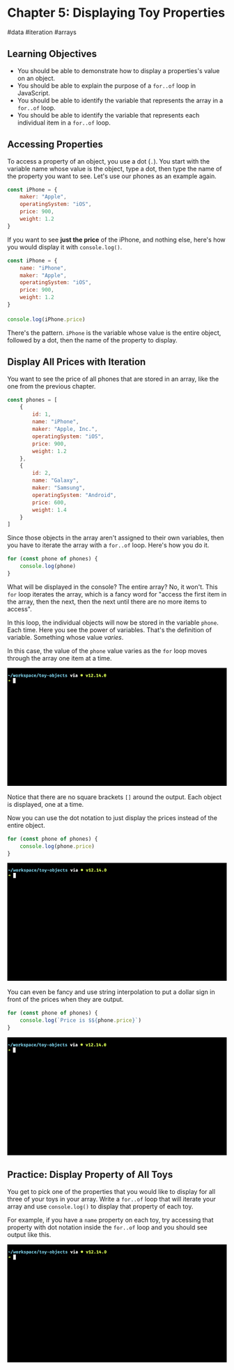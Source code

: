 # Chapter 5: Displaying Toy Properties

#data #iteration #arrays

## Learning Objectives

* You should be able to demonstrate how to display a properties's value on an object.
* You should be able to explain the purpose of a `for..of` loop in JavaScript.
* You should be able to identify the variable that represents the array in a `for..of` loop.
* You should be able to identify the variable that represents each individual item in a `for..of` loop.

## Accessing Properties

To access a property of an object, you use a dot (`.`). You start with the variable name whose value is the object, type a dot, then type the name of the property you want to see. Let's use our phones as an example again.

```js
const iPhone = {
    maker: "Apple",
    operatingSystem: "iOS",
    price: 900,
    weight: 1.2
}
```

If you want to see **just the price** of the iPhone, and nothing else, here's how you would display it with `console.log()`.

```js
const iPhone = {
    name: "iPhone",
    maker: "Apple",
    operatingSystem: "iOS",
    price: 900,
    weight: 1.2
}

console.log(iPhone.price)
```

There's the pattern. `iPhone` is the variable whose value is the entire object, followed by a dot, then the name of the property to display.

## Display All Prices with Iteration

You want to see the price of all phones that are stored in an array, like the one from the previous chapter.

```js
const phones = [
    {
        id: 1,
        name: "iPhone",
        maker: "Apple, Inc.",
        operatingSystem: "iOS",
        price: 900,
        weight: 1.2
    },
    {
        id: 2,
        name: "Galaxy",
        maker: "Samsung",
        operatingSystem: "Android",
        price: 600,
        weight: 1.4
    }
]
```

Since those objects in the array aren't assigned to their own variables, then you have to iterate the array with a `for..of` loop. Here's how you do it.

```js
for (const phone of phones) {
    console.log(phone)
}
```

What will be displayed in the console? The entire array? No, it won't. This `for` loop iterates the array, which is a fancy word for "access the first item in the array, then the next, then the next until there are no more items to access".

In this loop, the individual objects will now be stored in the variable `phone`. Each time. Here you see the power of variables. That's the definition of variable. Something whose value _varies_.

In this case, the value of the `phone` value varies as the `for` loop moves through the array one item at a time.

![](images/iterating-phones.gif)

Notice that there are no square brackets `[]` around the output. Each object is displayed, one at a time.

Now you can use the dot notation to just display the prices instead of the entire object.

```js
for (const phone of phones) {
    console.log(phone.price)
}
```

![](images/display-phone-prices.gif)


You can even be fancy and use string interpolation to put a dollar sign in front of the prices when they are output.

```js
for (const phone of phones) {
    console.log(`Price is $${phone.price}`)
}
```

![](images/display-phone-prices-interpolation.gif)

## Practice: Display Property of All Toys

You get to pick one of the properties that you would like to display for all three of your toys in your array. Write a `for..of` loop that will iterate your array and use `console.log()` to display that property of each toy.

For example, if you have a `name` property on each toy, try accessing that property with dot notation inside the `for..of` loop and you should see output like this.


![](images/display-all-toy-names.gif)
